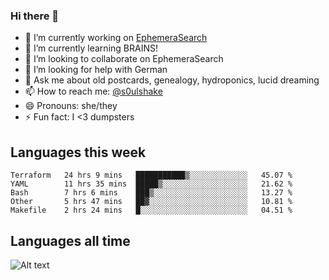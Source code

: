 ### Hi there 👋

<!--
**soulshake/soulshake** is a ✨ _special_ ✨ repository because its `README.md` (this file) appears on your GitHub profile.

Here are some ideas to get you started:

- 🔭 I’m currently working on ...
- 🌱 I’m currently learning ...
- 👯 I’m looking to collaborate on ...
- 🤔 I’m looking for help with ...
- 💬 Ask me about ...
- 📫 How to reach me: ...
- 😄 Pronouns: ...
- ⚡ Fun fact: ...
-->


- 🔭 I’m currently working on [EphemeraSearch](https://www.ephemerasearch.com/)
- 🌱 I’m currently learning BRAINS!
- 👯 I’m looking to collaborate on EphemeraSearch
- 🤔 I’m looking for help with German
- 💬 Ask me about old postcards, genealogy, hydroponics, lucid dreaming
- 📫 How to reach me: [@s0ulshake](https://twitter.com/soulshake)
- 😄 Pronouns: she/they
- ⚡ Fun fact: I <3 dumpsters

## Languages this week

<!--START_SECTION:waka-->
```text
Terraform   24 hrs 9 mins   ███████████▒░░░░░░░░░░░░░   45.07 % 
YAML        11 hrs 35 mins  █████▒░░░░░░░░░░░░░░░░░░░   21.62 % 
Bash        7 hrs 6 mins    ███▒░░░░░░░░░░░░░░░░░░░░░   13.27 % 
Other       5 hrs 47 mins   ██▓░░░░░░░░░░░░░░░░░░░░░░   10.81 % 
Makefile    2 hrs 24 mins   █░░░░░░░░░░░░░░░░░░░░░░░░   04.51 % 
```
<!--END_SECTION:waka-->

## Languages all time
![Alt text](https://wakatime.com/share/@aj/6aa10b67-a5e9-4fb1-acaf-8692f4385172.svg)
